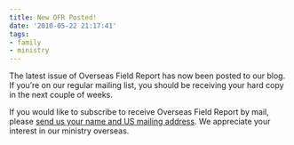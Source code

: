 ```yaml
---
title: New OFR Posted!
date: '2010-05-22 21:17:41'
tags:
- family
- ministry
---
```


The latest issue of Overseas Field Report has now been posted to our blog. If you’re on our regular mailing list, you should be receiving your hard copy in the next couple of weeks.

If you would like to subscribe to receive Overseas Field Report by mail, please <a href="http://www.ofreport.com/contact/">send us your name and US mailing address</a>. We appreciate your interest in our ministry overseas.
